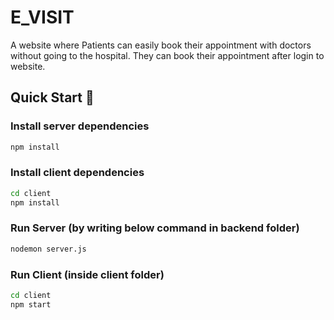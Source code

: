 # E_VISIT
A website where Patients can easily book their appointment with doctors without going to the hospital. They can book their appointment after login to website. 



## Quick Start 🚀

### Install server dependencies
```sh
npm install
```

### Install client dependencies
```sh
cd client
npm install
```

### Run Server (by writing below command in backend folder)
```sh
nodemon server.js
```
### Run Client  (inside client folder)
```sh
cd client
npm start
```


